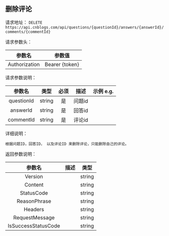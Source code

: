 ## 删除评论

请求地址：
`DELETE https://api.cnblogs.com/api/questions/{questionId}/answers/{answerId}/comments/{commentId}`

请求参数头：

|参数名|参数值|
|:---:|:---:|
|Authorization|Bearer {token}|


请求参数说明：

|参数名|类型|必须|描述|示例 e.g.|
|:---:|:---:|:---:|:---:|:---:|
|questionId|string|是|问题id||
|answerId|string|是|回答id||
|commentId|string|是|评论id||


详细说明：
```
根据问题ID，回答ID， 以及评论ID 来删除评论，只能删除自己的评论。
```


返回参数说明：

|参数名|描述|类型|
|:---:|:---:|:---:|
|Version||string|
|Content||string|
|StatusCode||string|
|ReasonPhrase||string|
|Headers||string|
|RequestMessage||string|
|IsSuccessStatusCode||string|

